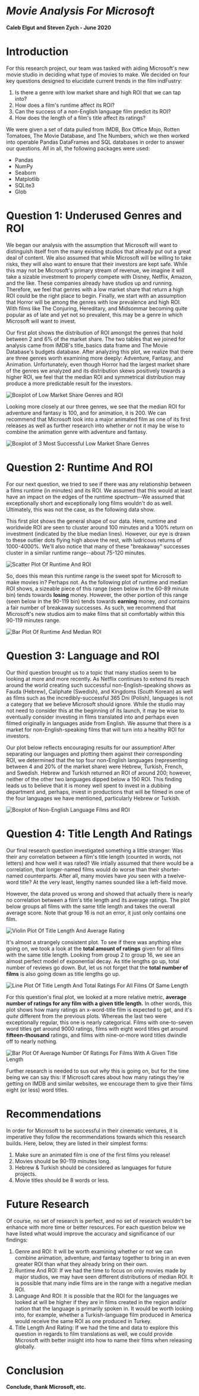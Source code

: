 # *Movie Analysis For Microsoft*
**Caleb Elgut and Steven Zych - June 2020**

# Introduction

For this research project, our team was tasked with aiding Microsoft's new movie studio in deciding what type of movies to make. We decided on four key questions designed to elucidate current trends in the film indFustry:
1. Is there a genre with low market share and high ROI that we can tap into?
1. How does a film's runtime affect its ROI?
1. Can the success of a non-English language film predict its ROI?
1. How does the length of a film's title affect its ratings?

We were given a set of data pulled from IMDB, Box Office Mojo, Rotten Tomatoes, The Movie Database, and The Numbers, which we then worked into operable Pandas DataFrames and SQL databases in order to answer our questions. All in all, the following packages were used:
- Pandas
- NumPy
- Seaborn
- Matplotlib
- SQLite3
- Glob

# Question 1: Underused Genres and ROI

We began our analysis with the assumption that Microsoft will want to distinguish itself from the many existing studios that already put out a great deal of content. We also assumed that while Microsoft will be willing to take risks, they will also want to ensure that their investors are kept safe. While this may not be Microsoft's primary stream of revenue, we imagine it will take a sizable investment to properly compete with Disney, Netflix, Amazon, and the like. These companies already have studios up and running. Therefore, we feel that genres with a low market share that return a high ROI could be the right place to begin. Finally, we start with an assumption that Horror will be among the genres with low prevalence and high ROI. With films like The Conjuring, Hereditary, and Midsommar becoming quite popular as of late and yet not so prevalent, this may be a genre in which Microsoft will want to invest.

Our first plot shows the distribution of ROI amongst the genres that hold between 2 and 6% of the market share. The two tables that we joined for analysis came from IMDB's title_basics data frame and The Movie Database's budgets database. After analyzing this plot, we realize that there are three genres worth examining more deeply: Adventure, Fantasy, and Animation. Unfortunately, even though Horror had the largest market share of the genres we analyzed and its distribution skews positively towards a higher ROI, we feel that the median ROI and symmetrical distribution may produce a more predictable result for the investors. 

![Boxplot of Low Market Share Genres and ROI](/readme_images/genre_roi_big.png)

Looking more closely at our three genres, we see that the median ROI for adventure and fantasy is 100, and for animation, it is 200. We can recommend that Microsoft look into a major animated film as one of its first releases as well as further research into whether or not it may be wise to combine the animation genre with adventure and fantasy.

![Boxplot of 3 Most Successful Low Market Share Genres ](/readme_images/genre_roi_over_100.png)

# Question 2: Runtime And ROI

For our next question, we tried to see if there was any relationship between a films runtime (in minutes) and its ROI. We assumed that this would at least have an impact on the edges of the runtime spectrum--We assumed that exceptionally short and exceptionally long films wouldn't do as well. Ultimately, this was not the case, as the following data show.

This first plot shows the general shape of our data. Here, runtime and worldwide ROI are seen to cluster around 100 minutes and a 100% return on investment (indicated by the blue median lines). However, our eye is drawn to these outlier dots flying high above the rest, with ludricous returns of 1000-4000%. We'll also notice that many of these "breakaway" successes cluster in a similar runtime range--about 75-120 minutes.

![Scatter Plot Of Runtime And ROI](/readme_images/runtime_scatter.PNG)

So, does this mean this runtime range is the sweet spot for Microsoft to make movies in? Perhaps not. As the following plot of runtime and median ROI shows, a sizeable piece of this range (seen below in the 60-89 minute bin) tends towards **losing** money. However, the other portion of this range (seen below in the 90-119 bin) tends towards **earning** money, *and* contains a fair number of breakaway successes. As such, we recommend that Microsoft's new studios aim to make films that sit comfortably within this 90-119 minutes range. 

![Bar Plot Of Runtime And Median ROI](/readme_images/runtime_bar.PNG)

# Question 3: Language and ROI

Our third question brought us to a topic that many studios seem to be looking at more and more recently. As Netflix continues to extend its reach around the world creating such successful non-English-speaking shows as Fauda (Hebrew), Caliphate (Swedish), and Kingdoms (South Korean) as well as films such as the incredibly-successful 365 Dni (Polish), languages is not a category that we believe Microsoft should ignore. While the studio may not need to consider this at the beginning of its launch, it may be wise to eventually consider investing in films translated into and perhaps even filmed originally in languages aside from English. We assume that there is a market for non-English-speaking films that will turn into a healthy ROI for investors. 

Our plot below reflects encouraging results for our assumption! After separating our languages and plotting them against their corresponding ROI, we determined that the top four non-English languages (representing between 4 and 20% of the market share) were Hebrew, Turkish, French, and Swedish. Hebrew and Turkish returned an ROI of around 200; however, neither of the other two languages dipped below a 150 ROI. This finding leads us to believe that it is money well spent to invest in a dubbing department and, perhaps, invest in productions that will be filmed in one of the four languages we have mentioned, particularly Hebrew or Turkish. 

![Boxplot of Non-English Language Films and ROI](/readme_images/roi_of_language.png)

# Question 4: Title Length And Ratings

Our final research question investigated something a little stranger: Was their any correlation between a film's title length (counted in words, not letters) and how well it was rated? We intially assumed that there would be a correlation, that longer-named films would do worse than their shorter-named counterparts. After all, many movies have *you* seen with a twelve-word title? At the very least, lengthy names sounded like a left-field move.

However, the data proved us wrong and showed that actually there is nearly no correlation between a film's title length and its average ratings. The plot below groups all films with the same title length and takes the overall average score. Note that group 16 is not an error, it just only contains one film.

![Violin Plot Of Title Length And Average Rating](/readme_images/titlelength_violin.PNG)

It's almost a strangely consistent plot. To see if there was anything else going on, we took a look at the **total amount of ratings** given for all films with the same title length. Looking from group 2 to group 16, we see an almost perfect model of exponential decay. As title lengths go up, total number of reviews go down. But, let us not forget that the **total number of films** is also going down as title lengths go up.

![Line Plot Of Title Length And Total Ratings For All Films Of Same Length](/readme_images/titlelength_line.PNG)

For this question's final plot, we looked at a more relative metric, **average number of ratings for any film with a given title length.** In other words, this plot shows how many ratings an x-word-title film is expected to get, and it's *quite* different from the previous plots. Whereas the last two were exceptionally regular, this one is nearly categorical. Films with one-to-seven word titles get around 9000 ratings, films with eight word titles get around **fifteen-thousand** ratings, and films with nine-or-more word titles dwindle off to nearly nothing.

![Bar Plot Of Average Number Of Ratings For Films With A Given Title Length](/readme_images/titlelength_bar.PNG)

Further research is needed to sus out *why* this is going on, but for the time being we can say this: If Microsoft cares about how many ratings they're getting on IMDB and similar websites, we encourage them to give their films eight (or less) word titles.

# Recommendations

In order for Microsoft to be successful in their cinematic ventures, it is imperative they follow the recommendations towards which this research builds. Here, below, they are listed in their simplest forms:
1. Make sure an animated film is one of the first films you release!
1. Movies should be 90-119 minutes long.
1. Hebrew & Turkish should be considered as languages for future projects. 
1. Movie titles should be 8 words or less.

# Future Research

Of course, no set of research is perfect, and no set of research wouldn't be enhance with more time or better resources. For each question below we have listed what would improve the accuracy and significance of our findings:
1. Genre and ROI: It will be worth examining whether or not we can combine animation, adventure, and fantasy together to bring in an even greater ROI than what they already bring on their own. 
1. Runtime And ROI: If we had the time to focus on only movies made by major studios, we may have seen different distributions of median ROI. It is possible that many indie films are in the range with a negative median ROI.
1. Language And ROI: It is possible that the ROI for the languages we looked at will be higher if they are in films created in the region and/or nation that the language is primarily spoken in. It would be worth looking into, for example, whether a Turkish-language film produced in America would receive the same ROI as one produced in Turkey. 
1. Title Length And Rating: If we had the time and data to explore this question in regards to film translations as well, we could provide Microsoft with better insight into how to name their films when releasing globally.

# Conclusion

**Conclude, thank Microsoft, etc.**

